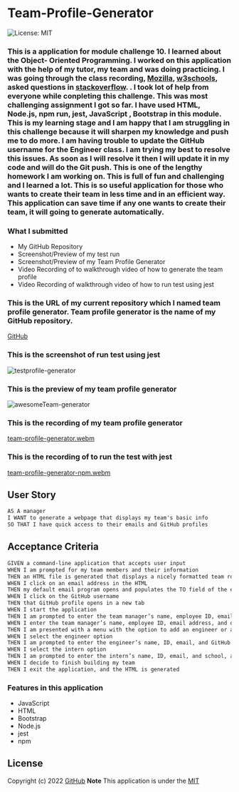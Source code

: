 # Team-Profile-Generator

![License: MIT](https://img.shields.io/badge/License-MIT-yellow.svg)

### This is a  application for module challenge 10. I learned about the Object- Oriented Programming. I worked on this application with the help of my tutor, my team and was doing practicing. I was going through the class recording, [Mozilla]( https://developer.mozilla.org/en-US/docs/Web/JavaScript "dev.Mozilla"), [w3schools](https://www.w3schools.com/js/ "w3Schools"), asked questions in [stackoverflow](https://stackoverflow.com "stackoverflow.com"). . I took lot of help from everyone while conpleting this challenge. This was most challenging assignment I got so far.  I have used HTML, Node.js, npm run, jest, JavaScript , Bootstrap in this module. This is my learning stage and I am happy that I am struggling in this challenge because it will sharpen my knowledge and push me to do more. I am having trouble to update the GitHub username for the Engineer class. I am trying my best to resolve this issues. As soon as I will resolve it then I will update it in my code and will do the Git push. This is one of the lengthy homework I am working on. This is full of fun and challenging and I learned a lot. This is so useful application for those who wants to create their team in less time and in an efficient way. This application can save time if any one wants to create their team, it will going to generate automatically.

### What I submitted
* My GitHub Repository
* Screenshot/Preview of my test run
* Screenshot/Preview of my Team Profile Generator
* Video Recording of to walkthrough video of how to generate the team profile 
* Video Recording of walkthrough video of how to run test using jest

### This is the URL of my current repository which I named team profile generator. Team profile generator is the name of my GitHub repository.
[GitHub](https://github.com/jaya4ever/team-profile-generator "GitHub Repository")

### This is the screenshot of run test using jest
![testprofile-generator](https://user-images.githubusercontent.com/111536082/205996711-6a2979d9-7e33-4e42-834e-3ba08272f183.jpeg)

### This is the preview of my team profile generator 
![awesomeTeam-generator](https://user-images.githubusercontent.com/111536082/206568066-74772a9f-aafd-4e30-aaf6-095ba94514fe.jpeg)


### This is the recording of my team profile generator
[team-profile-generator.webm](https://user-images.githubusercontent.com/111536082/205989948-9b70431f-1008-4c3d-b563-c07bc776e782.webm)

### This is the recording of to run the test with jest
[team-profile-generator-npm.webm](https://user-images.githubusercontent.com/111536082/206000008-7378bed6-301c-46ab-896e-fcbb14302ee7.webm)


## User Story

```md
AS A manager
I WANT to generate a webpage that displays my team's basic info
SO THAT I have quick access to their emails and GitHub profiles
```

## Acceptance Criteria

```md
GIVEN a command-line application that accepts user input
WHEN I am prompted for my team members and their information
THEN an HTML file is generated that displays a nicely formatted team roster based on user input
WHEN I click on an email address in the HTML
THEN my default email program opens and populates the TO field of the email with the address
WHEN I click on the GitHub username
THEN that GitHub profile opens in a new tab
WHEN I start the application
THEN I am prompted to enter the team manager’s name, employee ID, email address, and office number
WHEN I enter the team manager’s name, employee ID, email address, and office number
THEN I am presented with a menu with the option to add an engineer or an intern or to finish building my team
WHEN I select the engineer option
THEN I am prompted to enter the engineer’s name, ID, email, and GitHub username, and I am taken back to the menu
WHEN I select the intern option
THEN I am prompted to enter the intern’s name, ID, email, and school, and I am taken back to the menu
WHEN I decide to finish building my team
THEN I exit the application, and the HTML is generated
```


### Features in this application
* JavaScript
* HTML
* Bootstrap
* Node.js
* jest
* npm

## License

  Copyright (c) 2022 [GitHub](https://github.com/jaya4ever)  **Note** This application is under the [MIT](https://MIT-license.org)



